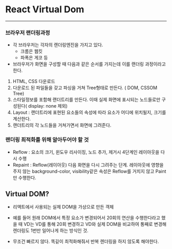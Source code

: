# React Virtual Dom



---



### 브라우저 랜더링과정

- 각 브라우저는 각자의 랜더링엔진을 가지고 있다.
  - 크롬은 웹킷
  - 파폭은 게코 등
- 브라우저가 화면을 구성할 때 다음과 같은 순서를 가지는데 이를 랜더링 과정이라고 한다.

1. HTML, CSS 다운로드
2. 다운로드 된 파일들을 갖고 파싱을 거쳐 Tree형태로 만든다. ( DOM, CSSOM Tree)
3. 스타일정보를 포함해 랜더트리를 만든다. 이때 실제 화면에 표시되는 노드들로만 구성된다( display: none 제외)
4. Layout : 랜더트리에 표현된 요소들의 속성에 따라 요소가 어디에 위치될지, 크기를 계산한다.
5. 랜더트리의 각 노드들을 거쳐가면서 화면에 그려준다.



### 랜더링 최적화를 위해 알아두어야 할 것

- Reflow : 요소의 크기, 윈도우 리사이징, 노드 추가, 제거시 4단계인 레이아웃을 다시 수행
- Repaint : Reflow(레이아웃) 다음 화면을 다시 그려주는 단계. 레이아웃에 영향을 주지 않는 background-color, visibility같은 속성은 Reflow를 거치지 않고 Paint만 수행한다.







## Virtual DOM?

- 리액트에서 사용되는 실제 DOM을 가상으로 만든 객체
- 예를 들어 원래 DOM에서 특정 요소가 변경되어서 20회의 연산을 수행한다라고 했을 때 VD는 VD를 통해 20회 변경하고 VD와 실제 DOM을 비교하여 통째로 변경해 렌더링도 1번만 일어나게 하는 방식인 것.

- 무조건 빠르지 않다. 똑깉이 최적화해줘서 반복 렌더링을 하지 않도록 해야한다.

